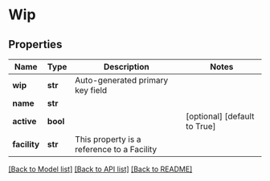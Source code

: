 # Wip

## Properties
Name | Type | Description | Notes
------------ | ------------- | ------------- | -------------
**wip** | **str** | Auto-generated primary key field | 
**name** | **str** |  | 
**active** | **bool** |  | [optional] [default to True]
**facility** | **str** | This property is a reference to a Facility | 

[[Back to Model list]](../README.md#documentation-for-models) [[Back to API list]](../README.md#documentation-for-api-endpoints) [[Back to README]](../README.md)

